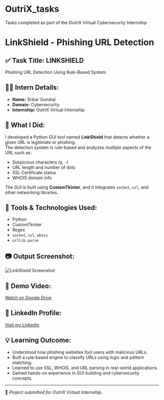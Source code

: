 # OutriX_tasks
Tasks completed as part of the OutriX Virtual Cybersecurity Internship

# LinkShield - Phishing URL Detection

## ✅ Task Title: LINKSHIELD
Phishing URL Detection Using Rule-Based System

## 👨‍💻 Intern Details:
- **Name:** Srikar Gundoji
- **Domain:** Cybersecurity
- **Internship:** OutriX Virtual Internship

## 🧠 What I Did:
I developed a Python GUI tool named **LinkShield** that detects whether a given URL is legitimate or phishing.  
The detection system is rule-based and analyzes multiple aspects of the URL such as:
- Suspicious characters (`@`, `-`)
- URL length and number of dots
- SSL Certificate status
- WHOIS domain info

The GUI is built using **CustomTkinter**, and it integrates `socket`, `ssl`, and other networking libraries.

## 🔧 Tools & Technologies Used:
- Python
- CustomTkinter
- Regex
- `socket`, `ssl`, `whois`
- `urllib.parse`

## 📷 Output Screenshot:

![LinkShield Screenshot]([linkshield.png](https://github.com/sri-7013/OutriX_tasks/blob/main/Task_1/linkshield.png))

## 🎥 Demo Video:
[Watch on Google Drive](https://drive.google.com/file/d/1VoHMet7hGKmI10py_Gkzf_2Auk76y7XF/view?usp=sharing)

## 🔗 LinkedIn Profile:
[Visit my LinkedIn](https://www.linkedin.com/in/srikar-gundoji-418bb2219)

## 💡 Learning Outcome:
- Understood how phishing websites fool users with malicious URLs.
- Built a rule-based engine to classify URLs using logic and pattern matching.
- Learned to use SSL, WHOIS, and URL parsing in real-world applications.
- Gained hands-on experience in GUI building and cybersecurity concepts.

---

📁 *Project submitted for OutriX Virtual Internship.*

